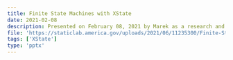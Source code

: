 ```yaml
---
title: Finite State Machines with XState
date: 2021-02-08
description: Presented on February 08, 2021 by Marek as a research and development project.
file: 'https://staticlab.america.gov/uploads/2021/06/11235300/Finite-State-Machines.pptx'
tags: ['XState']
type: 'pptx'
---
```

